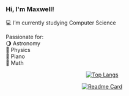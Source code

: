 ### Hi, I'm Maxwell!
💻 I’m currently studying Computer Science

Passionate for: \
🌖 Astronomy\
🍎 Physics\
🎹 Piano\
🧮 Math
<div align="center">
  
[![Top Langs](https://github-readme-stats.vercel.app/api/top-langs/?username=Maxw-ll&layout=compact&theme=dark&langs_count=8&hide_border=true)](https://github.com/Maxw-ll)
  
[![Readme Card](https://github-readme-stats.vercel.app/api/pin/?username=deveras-carlos&repo=Pytholicos_Anonimos&theme=dark&hide_border=true)](https://github.com/deveras-carlos/pytholicos_anonimos)
</div>

